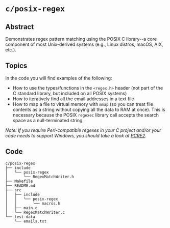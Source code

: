 # `c/posix-regex`

## Abstract
Demonstrates regex pattern matching using the POSIX C library--a core component of most Unix-derived systems (e.g., Linux distros, macOS, AIX, etc.).

## Topics
In the code you will find examples of the following:
- How to use the types/functions in the `<regex.h>` header (not part of the C standard library, but included on all POSIX systems)
- How to iteratively find all the email addresses in a text file
- How to map a file to virtual memory with `mmap` (so you can treat file contents as a string without copying all the data to RAM at once). This is necessary because the POSIX `regexec` library call accepts the search space as a null-terminated string.

_Note: If you require Perl-compatible regexes in your C project and/or your code needs to support Windows, you should take a look at [PCRE2](https://github.com/PCRE2Project/pcre2)._

## Code
```
c/posix-regex
├── include
│   └── posix-regex
│       └── RegexMatchWriter.h
├── Makefile
├── README.md
├── src
│   ├── include
│   │   └── posix-regex
│   │       └── macros.h
│   ├── main.c
│   └── RegexMatchWriter.c
└── test-data
    └── emails.txt
```

